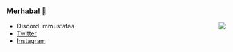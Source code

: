 
### Merhaba! :wave:
  
<img align='right' src="https://discord.c99.nl/widget/theme-1/287520994812362752.png"/>
  
- Discord: mmustafaa
- [Twitter](https://twitter.com/mustafaputkul) 
- [Instagram](https://instagram.com/mustafaputkul) 

<br>
